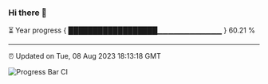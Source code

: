### Hi there 👋

⏳ Year progress { ██████████████████▁▁▁▁▁▁▁▁▁▁▁▁ } 60.21 %

---

⏰ Updated on Tue, 08 Aug 2023 18:13:18 GMT

![Progress Bar CI](https://github.com/liununu/liununu/workflows/Progress%20Bar%20CI/badge.svg)

